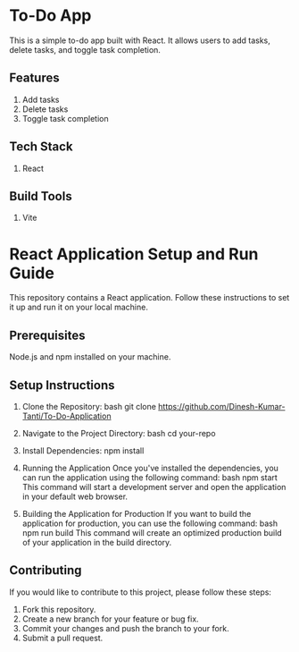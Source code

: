 # To-Do App
This is a simple to-do app built with React. It allows users to add tasks, delete tasks, and toggle task completion.
 
## Features
1. Add tasks
2. Delete tasks
3. Toggle task completion

## Tech Stack
1. React

## Build Tools
1. Vite

# React Application Setup and Run Guide
This repository contains a React application. Follow these instructions to set it up and run it on your local machine.

## Prerequisites
Node.js and npm installed on your machine.

## Setup Instructions

1. Clone the Repository:
bash
git clone https://github.com/Dinesh-Kumar-Tanti/To-Do-Application

2. Navigate to the Project Directory:
bash
cd your-repo

3. Install Dependencies:
npm install

4. Running the Application
Once you've installed the dependencies, you can run the application using the following command:
bash
npm start
This command will start a development server and open the application in your default web browser.

5. Building the Application for Production
If you want to build the application for production, you can use the following command:
bash
npm run build
This command will create an optimized production build of your application in the build directory.

## Contributing
If you would like to contribute to this project, please follow these steps:

1. Fork this repository.
2. Create a new branch for your feature or bug fix.
3. Commit your changes and push the branch to your fork.
4. Submit a pull request.
